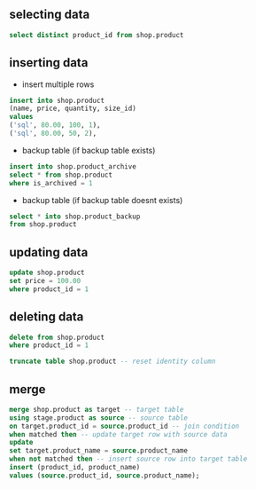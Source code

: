 ## selecting data
``` sql
select distinct product_id from shop.product
```

## inserting data

- insert multiple rows
``` sql
insert into shop.product 
(name, price, quantity, size_id)
values 
('sql', 80.00, 100, 1),
('sql', 80.00, 50, 2),
```

- backup table (if backup table exists)
``` sql
insert into shop.product_archive 
select * from shop.product
where is_archived = 1
```

- backup table (if backup table doesnt exists)
``` sql
select * into shop.product_backup 
from shop.product
```

## updating data
``` sql
update shop.product
set price = 100.00
where product_id = 1
```

## deleting data
``` sql
delete from shop.product
where product_id = 1
```
``` sql
truncate table shop.product -- reset identity column
```
## merge
``` sql
merge shop.product as target -- target table
using stage.product as source -- source table 
on target.product_id = source.product_id -- join condition
when matched then -- update target row with source data 
update
set target.product_name = source.product_name
when not matched then -- insert source row into target table
insert (product_id, product_name)
values (source.product_id, source.product_name); 
```